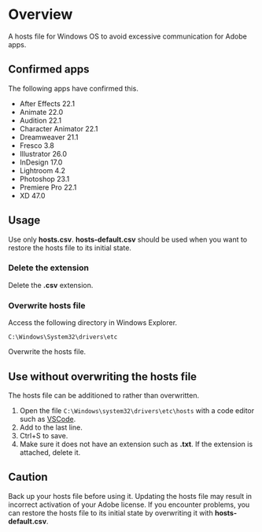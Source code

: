 # Overview

A hosts file for Windows OS to avoid excessive communication for Adobe apps.

## Confirmed apps
The following apps have confirmed this.

- After Effects 22.1
- Animate 22.0
- Audition 22.1
- Character Animator 22.1
- Dreamweaver 21.1
- Fresco 3.8
- Illustrator 26.0
- InDesign 17.0
- Lightroom 4.2
- Photoshop 23.1
- Premiere Pro 22.1
- XD 47.0

## Usage

Use only **hosts.csv**. **hosts-default.csv** should be used when you want to restore the hosts file to its initial state.

### Delete the extension

Delete the **.csv** extension.

### Overwrite hosts file

Access the following directory in Windows Explorer.

```
C:\Windows\System32\drivers\etc
```

Overwrite the hosts file.

## Use without overwriting the hosts file

The hosts file can be additioned to rather than overwritten.

1. Open the file `C:\Windows\system32\drivers\etc\hosts` with a code editor such as [VSCode](https://azure.microsoft.com/ja-jp/products/visual-studio-code/).
2. Add to the last line.
3. Ctrl+S to save.
4. Make sure it does not have an extension such as **.txt**. If the extension is attached, delete it.

## Caution

Back up your hosts file before using it. Updating the hosts file may result in incorrect activation of your Adobe license. If you encounter problems, you can restore the hosts file to its initial state by overwriting it with **hosts-default.csv**.
